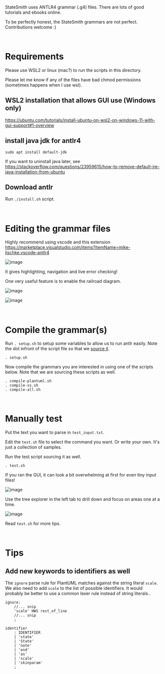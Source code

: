 StateSmith uses ANTLR4 grammar (.g4) files. There are lots of good tutorials and ebooks online.

To be perfectly honest, the StateSmith grammars are not perfect. Contributions welcome :)


<br>

# Requirements
Please use WSL2 or linux (mac?) to run the scripts in this directory.

Please let me know if any of the files have bad chmod permissions (sometimes happens when I use wsl).

## WSL2 installation that allows GUI use (Windows only)
https://ubuntu.com/tutorials/install-ubuntu-on-wsl2-on-windows-11-with-gui-support#1-overview

## install java jdk for antlr4
`sudo apt install default-jdk`

If you want to uninstall java later, see https://stackoverflow.com/questions/23959615/how-to-remove-default-jre-java-installation-from-ubuntu

## Download antlr
Run `./install.sh` script.


<br>

# Editing the grammar files
Highly recommend using vscode and this extension https://marketplace.visualstudio.com/items?itemName=mike-lischke.vscode-antlr4

![image](https://github.com/StateSmith/StateSmith/assets/274012/052549ca-7c50-4a0d-afdd-f138686b8441)

It gives highlighting, navigation and live error checking!

One very useful feature is to enable the railroad diagram.

![image](https://github.com/StateSmith/StateSmith/assets/274012/b8755aa7-e62c-4a66-ae80-19ce53f6c455)

![image](https://github.com/StateSmith/StateSmith/assets/274012/05be7944-381c-44fb-8b5a-55b07b0cd78d)


<br>

# Compile the grammar(s)
Run `. setup.sh` to setup some variables to allow us to run antlr easily. Note the dot infront of the script file so that we [source it](https://stackoverflow.com/questions/9772036/pass-all-variables-from-one-shell-script-to-another).
```
. setup.sh
```

Now compile the grammars you are interested in using one of the scripts below. Note that we are sourcing these scripts as well.

```
. compile-plantuml.sh
. compile-ss.sh
. compile-all.sh
```



<br>

# Manually test
Put the text you want to parse in `test_input.txt`.

Edit the `test.sh` file to select the command you want. Or write your own. It's just a collection of samples.

Run the test script sourcing it as well.
```
. test.sh
```

If you ran the GUI, it can look a bit overwhelming at first for even tiny input files!

![image](https://github.com/StateSmith/StateSmith/assets/274012/0f537f0c-1179-462b-a745-4649e07997a5)

Use the tree explorer in the left tab to drill down and focus on areas one at a time.

![image](https://github.com/StateSmith/StateSmith/assets/274012/3650b568-b4b8-47f6-b55c-3f5e2bb20a74)

Read `test.sh` for more tips.




<br>

# Tips
## Add new keywords to identifiers as well
The `ignore` parse rule for PlantUML matches against the string literal `scale`. We also need to add `scale` to the list of possible identifiers. It would probably be better to use a common lexer rule instead of string literals..

```g4
ignore:
    //... snip
    'scale' HWS rest_of_line
    //... snip
    ;

identifier
    : IDENTIFIER
    | 'state'
    | 'State'
    | 'note'
    | 'end'
    | 'as'
    | 'scale'
    | 'skinparam'
    ;
```

